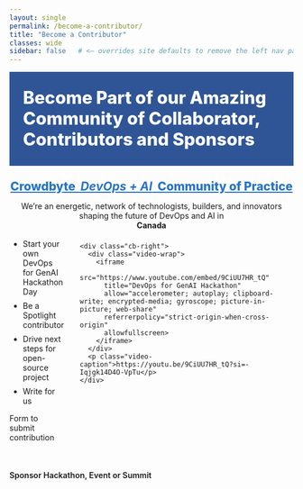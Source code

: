 ```yaml
---
layout: single
permalink: /become-a-contributor/
title: "Become a Contributor"
classes: wide
sidebar: false   # <— overrides site defaults to remove the left nav pane
---
```


<style>
/* Hide Previous / Next pager buttons */
.page__footer .pagination,
.pagination,
.pagination--pager { display: none !important; }

/* Hero band */
.cb-hero {
  background:#2f5597; /* blue bar like screenshot */
  color:#fff;
  padding: 28px 24px;
  margin: 0 0 24px 0;
}
.cb-hero h1 {
  margin:0;
  font-weight: 800;
  font-size: clamp(22px, 3.2vw, 34px);
  line-height: 1.2;
}

/* Body */
.cb-section { max-width: 1100px; margin: 0 auto; }
.cb-title { text-align:center; font-weight:800; margin: 6px 0 14px; font-size: clamp(18px, 2.2vw, 24px); }
.cb-intro { text-align:center; margin-bottom: 8px; }

/* Two-column layout */
.cb-grid {
  display:grid;
  grid-template-columns: 1fr minmax(320px, 520px);
  gap: 28px;
  align-items:start;
}
@media (max-width: 880px){ .cb-grid { grid-template-columns: 1fr; } }

.cb-list { margin-top: 8px; }
.cb-list li { margin: 8px 0; }

/* Responsive video */
.video-wrap { position: relative; width: 100%; aspect-ratio: 16 / 9; }
.video-wrap iframe{ position:absolute; inset:0; width:100%; height:100%; border:0; }

.video-caption{ font-size: 12px; color:#444; margin-top:8px; text-align:left; }
.cb-footer { margin-top: 36px; font-weight:600; }

/* Link-like blue for the centered heading */
.cb-title .hl { color:#2874c7; text-decoration: underline; }
</style>

<div class="cb-hero">
  <div class="cb-section">
    <h1>Become Part of our Amazing Community of Collaborator, Contributors and Sponsors</h1>
  </div>
</div>

<div class="cb-section">
  <h2 class="cb-title">
    <span class="hl">Crowdbyte&nbsp;&nbsp;<em><strong>DevOps + AI</strong></em>&nbsp;&nbsp;Community of Practice</span>
  </h2>

  <p class="cb-intro">
    We’re an energetic, network of technologists, builders, and innovators shaping the future of DevOps and AI in<br><strong>Canada</strong>
  </p>

  <div class="cb-grid">
    <div class="cb-left">
      <ul class="cb-list">
        <li>Start your own DevOps for GenAI Hackathon Day</li>
        <li>Be a Spotlight contributor</li>
        <li>Drive next steps for open-source project</li>
        <li>Write for us</li>
      </ul>
      <p>Form to submit contribution</p>
    </div>

    <div class="cb-right">
      <div class="video-wrap">
        <iframe
          src="https://www.youtube.com/embed/9CiUU7HR_tQ"
          title="DevOps for GenAI Hackathon"
          allow="accelerometer; autoplay; clipboard-write; encrypted-media; gyroscope; picture-in-picture; web-share"
          referrerpolicy="strict-origin-when-cross-origin"
          allowfullscreen>
        </iframe>
      </div>
      <p class="video-caption">https://youtu.be/9CiUU7HR_tQ?si=-Iqjgk14D4O-VpTu</p>
    </div>
  </div>

  <p class="cb-footer">Sponsor Hackathon, Event or Summit</p>
</div>
